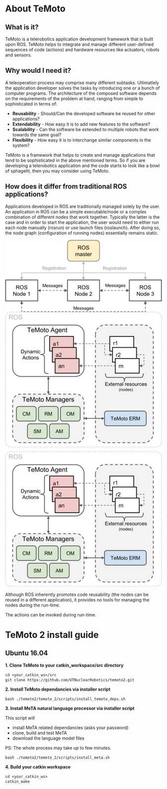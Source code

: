 # About TeMoto

## What is it? ##
TeMoto is a telerobotics application development framework that is built upon ROS. TeMoto helps to integrate and manage different user-defined sequences of code (actions) and hardware resources like actuators, robots and sensors. 

## Why would I need it? ##
A teleoperation process may comprise many different subtasks. Ultimatlely the application developer solves the tasks by introducing one or a bunch of computer programs. The architecture of the composed software depends on the requirements of the problem at hand, ranging from simple to sophisticated in terms of:
* **Reusability** - Should/Can the developed software be reused for other applications?
* **Extendability** - How easy it is to add new features to the software?
* **Scalability** - Can the software be extended to multiple robots that work towards the same goal?
* **Flexibility** - How easy it is to interchange similar components in the system?

TeMoto is a framework that helps to create and manage applications that tend to be sophisticated in the above mentioned terms. So if you are developing a telerobotics application and the code starts to look like a bowl of sphagetti, then you may consider using TeMoto.

## How does it differ from traditional ROS applications? ##

Applications developed in ROS are traditionally managed solely by the user. An application in ROS can be a simple executable/node or a complex combination of different nodes that work together. Typically the latter is the case and in order to start the application, the user would need to either run each node manually (rosrun) or use launch files (roslaunch). After doing so, the node graph (configuration of running nodes) essentially remains static.

<img align="center" src="doc/images/ros.png">

<img align="center" src="doc/images/temoto.png">

![TeMoto](doc/images/temoto.png)

 Although ROS inherently promotes code reusability (the nodes can be reused in a different application), it provides no tools for managing the nodes during the run-time. 

The actions can be invoked during run-time.

# TeMoto 2 install guide

## Ubuntu 16.04
**1. Clone TeMoto to your catkin_workspace/src directory**
```
cd <your_catkin_ws>/src
git clone https://github.com/UTNuclearRobotics/temoto2.git
```

**2. Install TeMoto dependancies via installer script**
```
bash ./temoto2/temoto_2/scripts/install_temoto_deps.sh
```

**3. Install MeTA natural language processor via installer script**

This script will 
* install MeTA related dependancies (asks your password)
* clone, build and test MeTA
* download the language model files

PS: The whole process may take up to few minutes.
```
bash ./temoto2/temoto_2/scripts/install_meta.sh
```

**4. Build your catkin workspace**
```
cd <your_catkin_ws>
catkin_make
```
